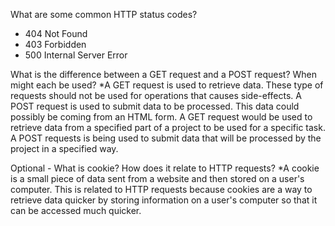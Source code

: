 What are some common HTTP status codes?
* 404 Not Found
* 403 Forbidden
* 500 Internal Server Error

What is the difference between a GET request and a POST request? When might each be used?
*A GET request is used to retrieve data. These type of requests should not be used for operations that causes side-effects. A POST request is used to submit data to be processed. This data could possibly be coming from an HTML form. A GET request would be used to retrieve data from a specified part of a project to be used for a specific task. A POST requests is being used to submit data that will be processed by the project in a specified way.

Optional - What is cookie? How does it relate to HTTP requests?
*A cookie is a small piece of data sent from a website and then stored on a user's computer. This is related to HTTP requests because cookies are a way to retrieve data quicker by storing information on a user's computer so that it can be accessed much quicker.
